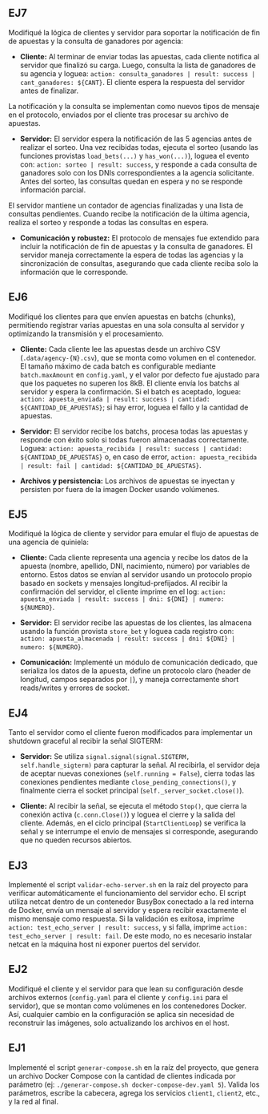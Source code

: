 ## EJ7
Modifiqué la lógica de clientes y servidor para soportar la notificación de fin de apuestas y la consulta de ganadores por agencia:

- **Cliente:** Al terminar de enviar todas las apuestas, cada cliente notifica al servidor que finalizó su carga. Luego, consulta la lista de ganadores de su agencia y loguea: `action: consulta_ganadores | result: success | cant_ganadores: ${CANT}`. El cliente espera la respuesta del servidor antes de finalizar.

La notificación y la consulta se implementan como nuevos tipos de mensaje en el protocolo, enviados por el cliente tras procesar su archivo de apuestas.

- **Servidor:** El servidor espera la notificación de las 5 agencias antes de realizar el sorteo. Una vez recibidas todas, ejecuta el sorteo (usando las funciones provistas `load_bets(...)` y `has_won(...)`), loguea el evento con: `action: sorteo | result: success`, y responde a cada consulta de ganadores solo con los DNIs correspondientes a la agencia solicitante. Antes del sorteo, las consultas quedan en espera y no se responde información parcial.

El servidor mantiene un contador de agencias finalizadas y una lista de consultas pendientes. Cuando recibe la notificación de la última agencia, realiza el sorteo y responde a todas las consultas en espera.

- **Comunicación y robustez:** El protocolo de mensajes fue extendido para incluir la notificación de fin de apuestas y la consulta de ganadores. El servidor maneja correctamente la espera de todas las agencias y la sincronización de consultas, asegurando que cada cliente reciba solo la información que le corresponde.

## EJ6
Modifiqué los clientes para que envíen apuestas en batchs (chunks), permitiendo registrar varias apuestas en una sola consulta al servidor y optimizando la transmisión y el procesamiento.

- **Cliente:** Cada cliente lee las apuestas desde un archivo CSV (`.data/agency-{N}.csv`), que se monta como volumen en el contenedor. El tamaño máximo de cada batch es configurable mediante `batch.maxAmount` en `config.yaml`, y el valor por defecto fue ajustado para que los paquetes no superen los 8kB. El cliente envía los batchs al servidor y espera la confirmación. Si el batch es aceptado, loguea: `action: apuesta_enviada | result: success | cantidad: ${CANTIDAD_DE_APUESTAS}`; si hay error, loguea el fallo y la cantidad de apuestas.

- **Servidor:** El servidor recibe los batchs, procesa todas las apuestas y responde con éxito solo si todas fueron almacenadas correctamente. Loguea: `action: apuesta_recibida | result: success | cantidad: ${CANTIDAD_DE_APUESTAS}` o, en caso de error, `action: apuesta_recibida | result: fail | cantidad: ${CANTIDAD_DE_APUESTAS}`.

- **Archivos y persistencia:** Los archivos de apuestas se inyectan y persisten por fuera de la imagen Docker usando volúmenes.

## EJ5
Modifiqué la lógica de cliente y servidor para emular el flujo de apuestas de una agencia de quiniela:

- **Cliente:** Cada cliente representa una agencia y recibe los datos de la apuesta (nombre, apellido, DNI, nacimiento, número) por variables de entorno. Estos datos se envían al servidor usando un protocolo propio basado en sockets y mensajes longitud-prefijados. Al recibir la confirmación del servidor, el cliente imprime en el log: `action: apuesta_enviada | result: success | dni: ${DNI} | numero: ${NUMERO}`.

- **Servidor:** El servidor recibe las apuestas de los clientes, las almacena usando la función provista `store_bet` y loguea cada registro con: `action: apuesta_almacenada | result: success | dni: ${DNI} | numero: ${NUMERO}`.

- **Comunicación:** Implementé un módulo de comunicación dedicado, que serializa los datos de la apuesta, define un protocolo claro (header de longitud, campos separados por `|`), y maneja correctamente short reads/writes y errores de socket.

## EJ4
Tanto el servidor como el cliente fueron modificados para implementar un shutdown graceful al recibir la señal SIGTERM:

- **Servidor:** Se utiliza `signal.signal(signal.SIGTERM, self.handle_sigterm)` para capturar la señal. Al recibirla, el servidor deja de aceptar nuevas conexiones (`self.running = False`), cierra todas las conexiones pendientes mediante `close_pending_connections()`, y finalmente cierra el socket principal (`self._server_socket.close()`).

- **Cliente:** Al recibir la señal, se ejecuta el método `Stop()`, que cierra la conexión activa (`c.conn.Close()`) y loguea el cierre y la salida del cliente. Además, en el ciclo principal (`StartClientLoop`) se verifica la señal y se interrumpe el envío de mensajes si corresponde, asegurando que no queden recursos abiertos.

## EJ3
Implementé el script `validar-echo-server.sh` en la raíz del proyecto para verificar automáticamente el funcionamiento del servidor echo. El script utiliza netcat dentro de un contenedor BusyBox conectado a la red interna de Docker, envía un mensaje al servidor y espera recibir exactamente el mismo mensaje como respuesta. Si la validación es exitosa, imprime `action: test_echo_server | result: success`, y si falla, imprime `action: test_echo_server | result: fail`. De este modo, no es necesario instalar netcat en la máquina host ni exponer puertos del servidor.

## EJ2
Modifiqué el cliente y el servidor para que lean su configuración desde archivos externos (`config.yaml` para el cliente y `config.ini` para el servidor), que se montan como volúmenes en los contenedores Docker. Así, cualquier cambio en la configuración se aplica sin necesidad de reconstruir las imágenes, solo actualizando los archivos en el host.

## EJ1
Implementé el script `generar-compose.sh` en la raíz del proyecto, que genera un archivo Docker Compose con la cantidad de clientes indicada por parámetro (ej: `./generar-compose.sh docker-compose-dev.yaml 5`).
Valida los parámetros, escribe la cabecera, agrega los servicios `client1`, `client2`, etc., y la red al final.